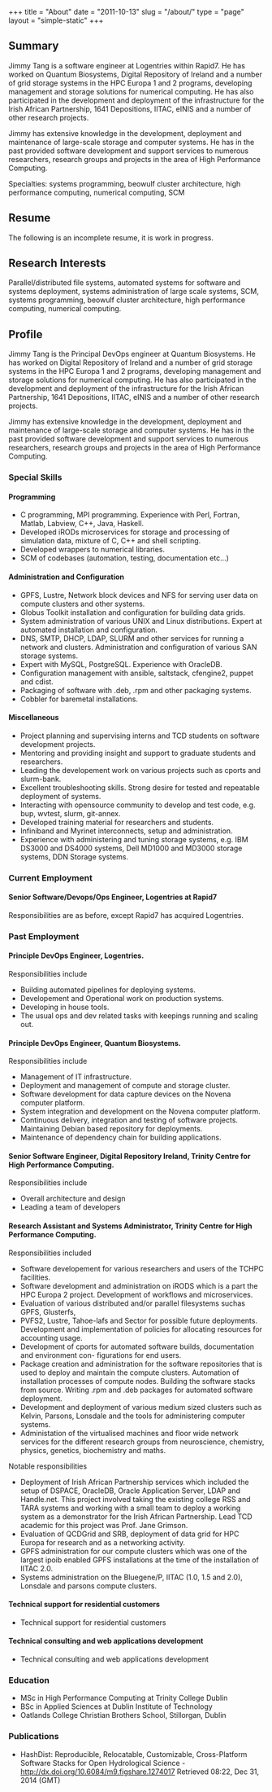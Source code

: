 +++
title = "About"
date = "2011-10-13"
slug = "/about/"
type = "page"
layout = "simple-static"
+++

## Summary

Jimmy Tang is a software engineer at Logentries within Rapid7.  He
has worked on Quantum Biosystems, Digital Repository of Ireland and
a number of grid storage systems in the HPC Europa 1 and 2 programs,
developing management and storage solutions for numerical computing.
He has also participated in the development and deployment of the
infrastructure for the Irish African Partnership, 1641 Depositions,
IITAC, eINIS and a number of other research projects.

Jimmy has extensive knowledge in the development, deployment and
maintenance of large-scale storage and computer systems. He has in
the past provided software development and support services to
numerous researchers, research groups and projects in the area of
High Performance Computing.

Specialties: systems programming, beowulf cluster architecture, high
performance computing, numerical computing, SCM

## Resume

The following is an incomplete resume, it is work in progress.

## Research Interests

Parallel/distributed file systems, automated systems for software and
systems deployment, systems administration of large scale systems, SCM,
systems programming, beowulf cluster architecture, high performance
computing, numerical computing.

## Profile

Jimmy Tang is the Principal DevOps engineer at Quantum Biosystems.
He has worked on Digital Repository of Ireland and a number of grid
storage systems in the HPC Europa 1 and 2 programs, developing
management and storage solutions for numerical computing. He has
also participated in the development and deployment of the
infrastructure for the Irish African Partnership, 1641 Depositions,
IITAC, eINIS and a number of other research projects.

Jimmy has extensive knowledge in the development, deployment and
maintenance of large-scale storage and computer systems. He has in
the past provided software development and support services to
numerous researchers, research groups and projects in the area of
High Performance Computing.

### Special Skills

#### Programming

* C programming, MPI programming. Experience with Perl, Fortran,
  Matlab, Labview, C++, Java, Haskell.
* Developed iRODs microservices for storage and processing
  of simulation data, mixture of C, C++ and shell scripting.
* Developed wrappers to numerical libraries.
* SCM of codebases (automation, testing, documentation etc...)

#### Administration and Configuration

* GPFS, Lustre, Network block devices and NFS for serving user data on
  compute clusters and other systems.
* Globus Toolkit installation and configuration for building data
  grids.
* System administration of various UNIX and Linux
  distributions. Expert at automated installation and configuration.
* DNS, SMTP, DHCP, LDAP, SLURM and other services for running a
  network and clusters. Administration and configuration of various
  SAN storage systems.
* Expert with MySQL, PostgreSQL. Experience with OracleDB.
* Configuration management with ansible, saltstack, cfengine2, puppet and cdist.
* Packaging of software with .deb, .rpm and other packaging systems.
* Cobbler for baremetal installations.

#### Miscellaneous

* Project planning and supervising interns and TCD students on
  software development projects.
* Mentoring and providing insight and support to graduate students and
  researchers.
* Leading the developement work on various projects such as cports and
  slurm-bank.
* Excellent troubleshooting skills. Strong desire for tested and
  repeatable deployment of systems.
* Interacting with opensource community to develop and test code,
  e.g. bup, wvtest, slurm, git-annex.
* Developed training material for researchers and students.
* Infiniband and Myrinet interconnects, setup and administration.
* Experience with administering and tuning storage systems, e.g. IBM
  DS3000 and DS4000 systems, Dell MD1000 and MD3000 storage systems,
  DDN Storage systems.

### Current Employment

#### Senior Software/Devops/Ops Engineer, Logentries at Rapid7

Responsibilities are as before, except Rapid7 has acquired Logentries.

### Past Employment

#### Principle DevOps Engineer, Logentries.

Responsibilities include

* Building automated pipelines for deploying systems.
* Developement and Operational work on production systems.
* Developing in house tools.
* The usual ops and dev related tasks with keepings running and scaling out.

#### Principle DevOps Engineer, Quantum Biosystems.

Responsibilities include

* Management of IT infrastructure.
* Deployment and management of compute and storage cluster.
* Software development for data capture devices on the Novena computer platform.
* System integration and development on the Novena computer platform.
* Continuous delivery, integration and testing of software projects. Maintaining Debian based repository for deployments.
* Maintenance of dependency chain for building applications.

#### Senior Software Engineer, Digital Repository Ireland, Trinity Centre for High Performance Computing.

Responsibilities include

* Overall architecture and design
* Leading a team of developers


#### Research Assistant and Systems Administrator, Trinity Centre for High Performance Computing.

Responsibilities included

* Software developement for various researchers and users of the TCHPC
  facilities.
* Software development and administration on iRODS which is a part the
  HPC Europa 2 project. Development of workflows and microservices.
* Evaluation of various distributed and/or parallel filesystems suchas
  GPFS, Glusterfs,
* PVFS2, Lustre, Tahoe-lafs and Sector for possible future
  deployments.  Development and implementation of policies for
  allocating resources for accounting usage.
* Development of cports for automated software builds, documentation
  and environment con- figurations for end users.
* Package creation and administration for the software repositories
  that is used to deploy and maintain the compute clusters. Automation
  of installation processes of compute nodes. Building the software
  stacks from source. Writing .rpm and .deb packages for automated
  software deployment.
* Development and deployment of various medium sized clusters such as
  Kelvin, Parsons, Lonsdale and the tools for administering computer
  systems.
* Administation of the virtualised machines and floor wide network
  services for the different research groups from neuroscience,
  chemistry, physics, genetics, biochemistry and maths.

Notable responsibilities

* Deployment of Irish African Partnership services which included the
  setup of DSPACE, OracleDB, Oracle Application Server, LDAP and
  Handle.net. This project involved taking the existing college RSS
  and TARA systems and working with a small team to deploy a working
  system as a demonstrator for the Irish African Partnership. Lead TCD
  academic for this project was Prof. Jane Grimson.
* Evaluation of QCDGrid and SRB, deployment of data grid for HPC
  Europa for research and as a networking activity.
* GPFS administration for our compute clusters which was one of the
  largest ipoib enabled GPFS installations at the time of the
  installation of IITAC 2.0.
* Systems administration on the Bluegene/P, IITAC (1.0, 1.5 and 2.0),
  Lonsdale and parsons compute clusters.

#### Technical support for residential customers

* Technical support for residential customers

#### Technical consulting and web applications development

* Technical consulting and web applications development

### Education

* MSc in High Performance Computing at Trinity College Dublin
* BSc in Applied Sciences at Dublin Institute of Technology
* Oatlands College Christian Brothers School, Stillorgan, Dublin

### Publications

* HashDist: Reproducible, Relocatable, Customizable, Cross-Platform Software Stacks for Open Hydrological Science - http://dx.doi.org/10.6084/m9.figshare.1274017 Retrieved 08:22, Dec 31, 2014 (GMT)

